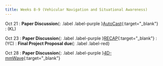 ```yaml
---
title: Weeks 8-9 (Vehicular Navigation and Situational Awareness)
---
```


Oct 21
: **Paper Discussion**{: .label .label-purple }[AutoCast](https://app.perusall.com/courses/cos597s_f2024-advanced-topics-in-computer-science-recent-advances-in-wireless-networks/ising-machines-as-hardware-solvers){:target="_blank"}
  : (KL)

Oct 23
: **Paper Discussion**{: .label .label-purple }[RECAP](https://app.perusall.com/courses/cos597e_f2025-advanced-topics-in-computer-science-neural-sensing-modeling-and-understanding/recap-287911751){:target="_blank"}
  : (YC)
: **Final Project Proposal due**{: .label .label-red}

Oct 28
: **Paper Discussion**{: .label .label-purple }[4D-mmWave](){:target="_blank"}
